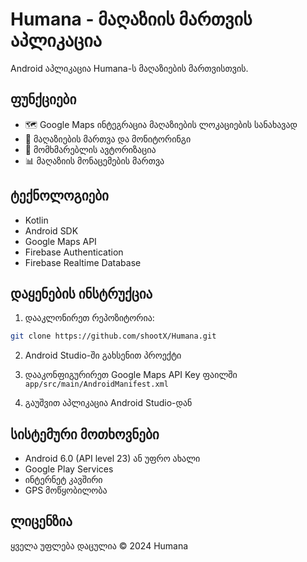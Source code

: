 # Humana - მაღაზიის მართვის აპლიკაცია

Android აპლიკაცია Humana-ს მაღაზიების მართვისთვის.

## ფუნქციები

- 🗺️ Google Maps ინტეგრაცია მაღაზიების ლოკაციების სანახავად
- 📱 მაღაზიების მართვა და მონიტორინგი
- 👤 მომხმარებლის ავტორიზაცია
- 📊 მაღაზიის მონაცემების მართვა

## ტექნოლოგიები

- Kotlin
- Android SDK
- Google Maps API
- Firebase Authentication
- Firebase Realtime Database

## დაყენების ინსტრუქცია

1. დააკლონირეთ რეპოზიტორია:
```bash
git clone https://github.com/shootX/Humana.git
```

2. Android Studio-ში გახსენით პროექტი

3. დააკონფიგურირეთ Google Maps API Key ფაილში `app/src/main/AndroidManifest.xml`

4. გაუშვით აპლიკაცია Android Studio-დან

## სისტემური მოთხოვნები

- Android 6.0 (API level 23) ან უფრო ახალი
- Google Play Services
- ინტერნეტ კავშირი
- GPS მოწყობილობა

## ლიცენზია

ყველა უფლება დაცულია © 2024 Humana 

